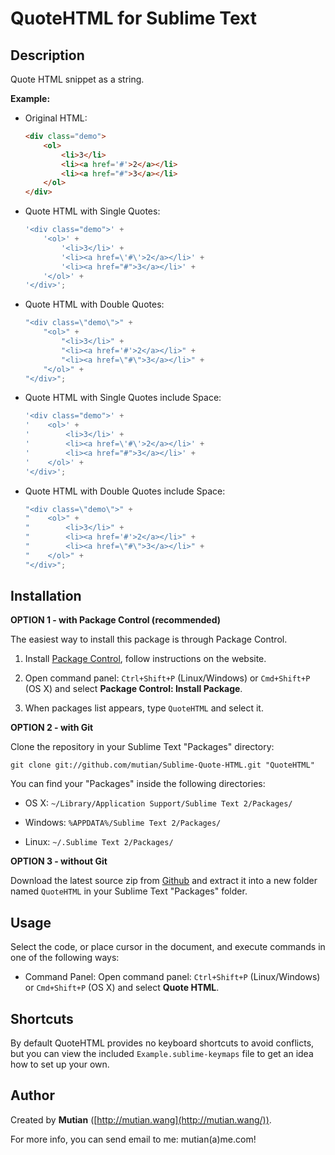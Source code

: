 QuoteHTML for Sublime Text
==========================


Description
-----------

Quote HTML snippet as a string.

**Example:**

* Original HTML:

	```html
	<div class="demo">
		<ol>
			<li>3</li>
			<li><a href='#'>2</a></li>
			<li><a href="#">3</a></li>
		</ol>
	</div>
	```

* Quote HTML with Single Quotes:

	```js
	'<div class="demo">' +
		'<ol>' +
			'<li>3</li>' +
			'<li><a href=\'#\'>2</a></li>' +
			'<li><a href="#">3</a></li>' +
		'</ol>' +
	'</div>';
	```

* Quote HTML with Double Quotes:

	```js
	"<div class=\"demo\">" +
		"<ol>" +
			"<li>3</li>" +
			"<li><a href='#'>2</a></li>" +
			"<li><a href=\"#\">3</a></li>" +
		"</ol>" +
	"</div>";
	```

* Quote HTML with Single Quotes include Space:

	```js
	'<div class="demo">' +
	'    <ol>' +
	'        <li>3</li>' +
	'        <li><a href=\'#\'>2</a></li>' +
	'        <li><a href="#">3</a></li>' +
	'    </ol>' +
	'</div>';
	```

* Quote HTML with Double Quotes include Space:

	```js
	"<div class=\"demo\">" +
	"    <ol>" +
	"        <li>3</li>" +
	"        <li><a href='#'>2</a></li>" +
	"        <li><a href=\"#\">3</a></li>" +
	"    </ol>" +
	"</div>";
	```


Installation
------------

**OPTION 1 - with Package Control (recommended)**

The easiest way to install this package is through Package Control.

1. Install [Package Control](https://sublime.wbond.net/installation), follow instructions on the website.

2. Open command panel: `Ctrl+Shift+P` (Linux/Windows) or `Cmd+Shift+P` (OS X) and select **Package Control: Install Package**.

3. When packages list appears, type `QuoteHTML` and select it.


**OPTION 2 - with Git**

Clone the repository in your Sublime Text "Packages" directory:

```shell
git clone git://github.com/mutian/Sublime-Quote-HTML.git "QuoteHTML"
```

You can find your "Packages" inside the following directories:

* OS X:
    `~/Library/Application Support/Sublime Text 2/Packages/`

* Windows:
    `%APPDATA%/Sublime Text 2/Packages/`

* Linux:
    `~/.Sublime Text 2/Packages/`


**OPTION 3 - without Git**

Download the latest source zip from [Github](https://github.com/mutian/Sublime-Quote-HTML) and extract it into a new folder named `QuoteHTML` in your Sublime Text "Packages" folder.


Usage
-----

Select the code, or place cursor in the document, and execute commands in one of the following ways:

* Command Panel: Open command panel: `Ctrl+Shift+P` (Linux/Windows) or `Cmd+Shift+P` (OS X) and select **Quote HTML**.


Shortcuts
---------

By default QuoteHTML provides no keyboard shortcuts to avoid conflicts, but you can view the included `Example.sublime-keymaps` file to get an idea how to set up your own.


Author
------

Created by **Mutian** ([http://mutian.wang](http://mutian.wang/)).

For more info, you can send email to me: mutian(a)me.com!
